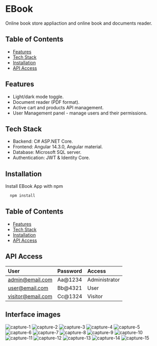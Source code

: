 
# EBook

Online book store appliaction and online book and documents reader.


## Table of Contents
- [Features](#features)
- [Tech Stack](#tech-Stack)
- [Installation](#installation)
- [API Access](#api-access)
## Features

- Light/dark mode toggle.
- Document reader (PDF format).
- Active cart and products API management.
- User Management panel - manage users and their permissions.


## Tech Stack

- Backend: C# ASP.NET Core.
- Frontend: Angular 14.3.0, Angular material.
- Database: Microsoft SQL server.
- Authentication: JWT & Identity Core.



## Installation

Install EBook App with npm

```bash
  npm install
```
    
## Table of Contents
- [Features](#features)
- [Tech Stack](#tech-Stack)
- [Installation](#installation)
- [API Access](#api-access)
## API Access
| User              | Password                   | Access       |            
| :---------------  | :------------------------- | :----------- | 
| admin@email.com   | Aa@1234                    | Administrator|  
| user@email.com    | Bb@4321                    | User         |  
| visitor@email.com | Cc@1324                    | Visitor      |  

## Interface images

![capture-1](https://github.com/shokerm/EBook-App-Project/assets/96984377/6fcf2f89-c3b0-463c-b867-7249eccb20d3)
![capture-2](https://github.com/shokerm/EBook-App-Project/assets/96984377/2a8b8a3d-ef25-43e9-bd67-ad9aeca4871b)
![capture-3](https://github.com/shokerm/EBook-App-Project/assets/96984377/183b7ebc-a3bd-4687-8558-ababb636ab85)
![capture-4](https://github.com/shokerm/EBook-App-Project/assets/96984377/56a3c718-beb2-4b5d-9e40-85cc57cc146f)
![capture-5](https://github.com/shokerm/EBook-App-Project/assets/96984377/4c070859-62e7-43ae-b17d-15aaa4ab360f)
![capture-6](https://github.com/shokerm/EBook-App-Project/assets/96984377/29070d6e-6239-4db6-9ca4-84f345a1f6d8)
![capture-7](https://github.com/shokerm/EBook-App-Project/assets/96984377/9646f18d-4ce6-42d8-ab5d-82d96d4b0cbc)
![capture-8](https://github.com/shokerm/EBook-App-Project/assets/96984377/8c7ce710-d40c-43c5-8b8e-8195361aadb8)
![capture-9](https://github.com/shokerm/EBook-App-Project/assets/96984377/ebd3dcd0-2fad-4559-8a9c-e57df38e743b)
![capture-10](https://github.com/shokerm/EBook-App-Project/assets/96984377/18ddafd6-874b-4e6c-83aa-918f5a7f273d)
![capture-11](https://github.com/shokerm/EBook-App-Project/assets/96984377/d57fa9e8-e5d0-48dd-b8d5-290cb61fe6f7)
![capture-12](https://github.com/shokerm/EBook-App-Project/assets/96984377/233b8055-9c41-4549-8b57-715cc34a09d4)
![capture-13](https://github.com/shokerm/EBook-App-Project/assets/96984377/377db2d4-ca48-48a5-bf20-c22d7a2df666)
![capture-14](https://github.com/shokerm/EBook-App-Project/assets/96984377/4ec6643d-6e7b-4a2b-b1b4-71b286e2acf1)
![capture-15](https://github.com/shokerm/EBook-App-Project/assets/96984377/60b427d4-3379-4b39-9dd3-72c6deaa7c6c)
